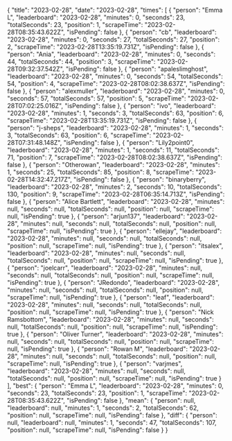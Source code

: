 {
  "title": "2023-02-28",
  "date": "2023-02-28",
  "times": [
    {
      "person": "Emma L",
      "leaderboard": "2023-02-28",
      "minutes": 0,
      "seconds": 23,
      "totalSeconds": 23,
      "position": 1,
      "scrapeTime": "2023-02-28T08:35:43.622Z",
      "isPending": false
    },
    {
      "person": "cb",
      "leaderboard": "2023-02-28",
      "minutes": 0,
      "seconds": 27,
      "totalSeconds": 27,
      "position": 2,
      "scrapeTime": "2023-02-28T13:35:19.731Z",
      "isPending": false
    },
    {
      "person": "Ania",
      "leaderboard": "2023-02-28",
      "minutes": 0,
      "seconds": 44,
      "totalSeconds": 44,
      "position": 3,
      "scrapeTime": "2023-02-28T09:32:37.542Z",
      "isPending": false
    },
    {
      "person": "apaleslimghost",
      "leaderboard": "2023-02-28",
      "minutes": 0,
      "seconds": 54,
      "totalSeconds": 54,
      "position": 4,
      "scrapeTime": "2023-02-28T08:02:38.637Z",
      "isPending": false
    },
    {
      "person": "alexmuller",
      "leaderboard": "2023-02-28",
      "minutes": 0,
      "seconds": 57,
      "totalSeconds": 57,
      "position": 5,
      "scrapeTime": "2023-02-28T07:02:25.016Z",
      "isPending": false
    },
    {
      "person": "ivo",
      "leaderboard": "2023-02-28",
      "minutes": 1,
      "seconds": 3,
      "totalSeconds": 63,
      "position": 6,
      "scrapeTime": "2023-02-28T13:35:19.731Z",
      "isPending": false
    },
    {
      "person": "j-sheps",
      "leaderboard": "2023-02-28",
      "minutes": 1,
      "seconds": 3,
      "totalSeconds": 63,
      "position": 6,
      "scrapeTime": "2023-02-28T07:31:48.148Z",
      "isPending": false
    },
    {
      "person": "Lily2point0",
      "leaderboard": "2023-02-28",
      "minutes": 1,
      "seconds": 11,
      "totalSeconds": 71,
      "position": 7,
      "scrapeTime": "2023-02-28T08:02:38.637Z",
      "isPending": false
    },
    {
      "person": "Otherowan",
      "leaderboard": "2023-02-28",
      "minutes": 1,
      "seconds": 25,
      "totalSeconds": 85,
      "position": 8,
      "scrapeTime": "2023-02-28T14:32:47.217Z",
      "isPending": false
    },
    {
      "person": "binaryberry",
      "leaderboard": "2023-02-28",
      "minutes": 2,
      "seconds": 10,
      "totalSeconds": 130,
      "position": 9,
      "scrapeTime": "2023-02-28T06:35:14.713Z",
      "isPending": false
    },
    {
      "person": "Alice Bartlett",
      "leaderboard": "2023-02-28",
      "minutes": null,
      "seconds": null,
      "totalSeconds": null,
      "position": null,
      "scrapeTime": null,
      "isPending": true
    },
    {
      "person": "arjun137",
      "leaderboard": "2023-02-28",
      "minutes": null,
      "seconds": null,
      "totalSeconds": null,
      "position": null,
      "scrapeTime": null,
      "isPending": true
    },
    {
      "person": "ellejay",
      "leaderboard": "2023-02-28",
      "minutes": null,
      "seconds": null,
      "totalSeconds": null,
      "position": null,
      "scrapeTime": null,
      "isPending": true
    },
    {
      "person": "itsalex",
      "leaderboard": "2023-02-28",
      "minutes": null,
      "seconds": null,
      "totalSeconds": null,
      "position": null,
      "scrapeTime": null,
      "isPending": true
    },
    {
      "person": "joelcarr",
      "leaderboard": "2023-02-28",
      "minutes": null,
      "seconds": null,
      "totalSeconds": null,
      "position": null,
      "scrapeTime": null,
      "isPending": true
    },
    {
      "person": "JRedondo",
      "leaderboard": "2023-02-28",
      "minutes": null,
      "seconds": null,
      "totalSeconds": null,
      "position": null,
      "scrapeTime": null,
      "isPending": true
    },
    {
      "person": "leaf",
      "leaderboard": "2023-02-28",
      "minutes": null,
      "seconds": null,
      "totalSeconds": null,
      "position": null,
      "scrapeTime": null,
      "isPending": true
    },
    {
      "person": "Nick Ramsbottom",
      "leaderboard": "2023-02-28",
      "minutes": null,
      "seconds": null,
      "totalSeconds": null,
      "position": null,
      "scrapeTime": null,
      "isPending": true
    },
    {
      "person": "Oliver Turner",
      "leaderboard": "2023-02-28",
      "minutes": null,
      "seconds": null,
      "totalSeconds": null,
      "position": null,
      "scrapeTime": null,
      "isPending": true
    },
    {
      "person": "Rowan M",
      "leaderboard": "2023-02-28",
      "minutes": null,
      "seconds": null,
      "totalSeconds": null,
      "position": null,
      "scrapeTime": null,
      "isPending": true
    },
    {
      "person": "varjmes",
      "leaderboard": "2023-02-28",
      "minutes": null,
      "seconds": null,
      "totalSeconds": null,
      "position": null,
      "scrapeTime": null,
      "isPending": true
    }
  ],
  "best": {
    "person": "Emma L",
    "leaderboard": "2023-02-28",
    "minutes": 0,
    "seconds": 23,
    "totalSeconds": 23,
    "position": 1,
    "scrapeTime": "2023-02-28T08:35:43.622Z",
    "isPending": false
  },
  "mean": {
    "person": null,
    "leaderboard": null,
    "minutes": 1,
    "seconds": 2,
    "totalSeconds": 62,
    "position": null,
    "scrapeTime": null,
    "isPending": false
  },
  "diff": {
    "person": null,
    "leaderboard": null,
    "minutes": 1,
    "seconds": 47,
    "totalSeconds": 107,
    "position": null,
    "scrapeTime": null,
    "isPending": false
  }
}